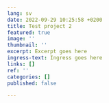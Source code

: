 ```yaml
---
lang: sv
date: 2022-09-29 10:25:58 +0200
title: Test project 2
featured: true
image: ''
thumbnail: ''
excerpt: Excerpt goes here
ingress-text: Ingress goes here
links: []
ref: ''
categories: []
published: false

---
```

